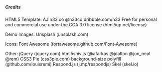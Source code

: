 ##### Credits

  HTML5 Template:
    AJ n33.co @n33co dribbble.com/n33
    Free for personal and commercial use under the CCA 3.0 license (html5up.net/license)

  Demo Images:
    Unsplash (unsplash.com)

  Icons:
    Font Awesome (fortawesome.github.com/Font-Awesome)

  Other:
    jQuery (jquery.com)
    html5shiv.js (@afarkas @jdalton @jon_neal @rem)
    CSS3 Pie (css3pie.com)
    background-size polyfill (github.com/louisremi)
    Respond.js (j.mp/respondjs)
    Skel (skel.io)

